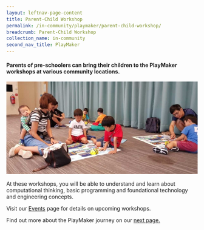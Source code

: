 ```yaml
---
layout: leftnav-page-content
title: Parent-Child Workshop
permalink: /in-community/playmaker/parent-child-workshop/
breadcrumb: Parent-Child Workshop
collection_name: in-community
second_nav_title: PlayMaker
---
```

#### Parents of pre-schoolers can bring their children to the PlayMaker workshops at various community locations.

![Parent-child workshop](/images/in-community/playmaker/PM-3.1.jpg)

At these workshops, you will be able to understand and learn about computational thinking, basic programming and foundational technology and engineering concepts.

Visit our [Events](/events/) page for details on upcoming workshops.

Find out more about the PlayMaker journey on our [next page.](/in-community/playmaker/our-journey/)
